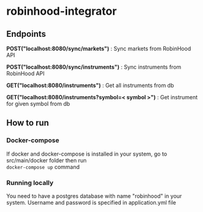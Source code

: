 # robinhood-integrator

## Endpoints

**POST("localhost:8080/sync/markets")** : Sync markets from RobinHood API


**POST("localhost:8080/sync/instruments")** : Sync instruments from RobinHood API


**GET("localhost:8080/instruments")** : Get all instruments from db


**GET("localhost:8080/instruments?symbol=< symbol >")** : Get instrument for given symbol from db

## How to run

### Docker-compose

If docker and docker-compose is installed in your system, go to src/main/docker folder then run  
``
docker-compose up
``
command

### Running locally

You need to have a postgres database with name "robinhood" in your system. Username and password is specified in application.yml file
